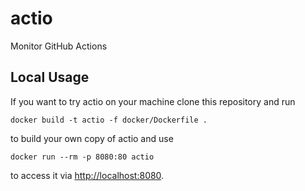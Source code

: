 # actio
Monitor GitHub Actions

## Local Usage
If you want to try actio on your machine clone this repository and run
```shell
docker build -t actio -f docker/Dockerfile .
```
to build your own copy of actio and use
```shell
docker run --rm -p 8080:80 actio
```
to access it via <http://localhost:8080>.
